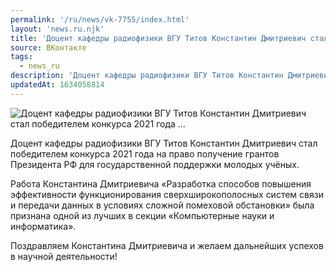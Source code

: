 ```yaml
---
permalink: '/ru/news/vk-7755/index.html'
layout: 'news.ru.njk'
title: 'Доцент кафедры радиофизики ВГУ Титов Константин Дмитриевич стал победителем конкурса 2021 года …'
source: ВКонтакте
tags:
  - news_ru
description: 'Доцент кафедры радиофизики ВГУ Титов Константин Дмитриевич стал победителем конкурса 2021 года …'
updatedAt: 1634058814
---
```

![Доцент кафедры радиофизики ВГУ Титов Константин Дмитриевич стал победителем конкурса 2021 года …](https://sun9-41.userapi.com/sun9-18/impg/N-rJMb51GT56f03Vq1AUx6-xROHkQehpvEhGhw/6_ZEycAGDnI.jpg?size=1280x852&quality=96&sign=c0b4a24c7221b8ec78d5a4f27baa5be2&c_uniq_tag=nRc5uC0WYv7IYqVuQoUol0EcWQcMC5GF4XUS8inVH8c&type=album)

Доцент кафедры радиофизики ВГУ Титов Константин Дмитриевич стал победителем конкурса 2021 года на право получение грантов Президента РФ для государственной поддержки молодых учёных.

Работа Константина Дмитриевича «Разработка способов повышения эффективности функционирования сверхширокополосных систем связи и передачи данных в условиях сложной помеховой обстановки» была признана одной из лучших в секции «Компьютерные науки и информатика».

Поздравляем Константина Дмитриевича и желаем дальнейших успехов в научной деятельности!
